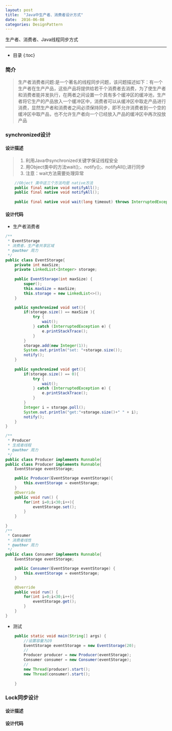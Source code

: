 ```yaml
---
layout: post
title:  "Java中生产者、消费者设计方式"
date:  2016-06-08
categories: DesignPattern
---
```


生产者、消费者、Java线程同步方式

---

- 目录
{:toc}


### 简介

> 生产者消费者问题:是一个著名的线程同步问题，该问题描述如下：有一个生产者在生产产品，这些产品将提供给若干个消费者去消费，为了使生产者和消费者能并发执行，在两者之间设置一个具有多个缓冲区的缓冲池，生产者将它生产的产品放入一个缓冲区中，消费者可以从缓冲区中取走产品进行消费，显然生产者和消费者之间必须保持同步，即不允许消费者到一个空的缓冲区中取产品，也不允许生产者向一个已经放入产品的缓冲区中再次投放产品

### synchronized设计

#### 设计描述

> 1. 利用Java中synchronized关键字保证线程安全
> 2. 用Object类中的方法wait();、notify();、notifyAll();进行同步
> 3. 注意：wait方法需要处理异常

```java
	//Object 类中这三个方法均是 native方法
	public final native void notifyAll();
	public final native void notifyAll();
	
	public final native void wait(long timeout) throws InterruptedException;
```

#### 设计代码

- 生产者消费者

```java
/**
 * EventStorage
 * 消费者，生产者共享区域
 * @author 周力
 */
public class EventStorage{
	private int maxSize;
	private LinkedList<Integer> storage;
	
	public EventStorage(int maxSize) {
		super();
		this.maxSize = maxSize;
		this.storage = new LinkedList<>();
	}

	public synchronized void set(){
		if(storage.size() == maxSize ){
			try {
				wait();
			} catch (InterruptedException e) {
				e.printStackTrace();
			}
		}
		storage.add(new Integer(1));
		System.out.println("set: "+storage.size());
		notify();
	}
	
	public synchronized void get(){
		if(storage.size() == 0){
			try {
				wait();
			} catch (InterruptedException e) {
				e.printStackTrace();
			}
		}
		Integer i = storage.poll();
		System.out.println("get:"+storage.size()+" " + i);
		notify();
	}
}

/**
 * Producer
 * 生成者线程
 * @author 周力
 */
public class Producer implements Runnable{
public class Producer implements Runnable{
	EventStorage eventStorage;

	public Producer(EventStorage eventStorage){
		this.eventStorage = eventStorage;
	}
	@Override
	public void run() {
		for(int i=0;i<30;i++){
			eventStorage.set();
		}
	}
	
}
/**
 * Consumer
 * 消费者线性
 * @author 周力
 */
public class Consumer implements Runnable{
	EventStorage eventStorage;

	public Consumer(EventStorage eventStorage) {
		this.eventStorage = eventStorage;
	}

	@Override
	public void run() {
		for(int i=0;i<30;i++){
			eventStorage.get();
		}
	}
}
```

- 测试

```java
	public static void main(String[] args) {
		//设置容量为20
		EventStorage eventStorage = new EventStorage(20);
		//
		Producer producer = new Producer(eventStorage);
		Consumer consumer = new Consumer(eventStorage);
		//
		new Thread(producer).start();
		new Thread(consumer).start();
		
	}
```

### Lock同步设计

#### 设计描述



#### 设计代码




